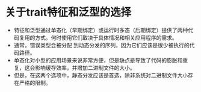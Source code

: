 # 关于trait特征和泛型的选择
- 特征和泛型通过单态化（早期绑定）或运行时多态（后期绑定）提供了两种代码复用的方式。何时使用它们取决于具体情况和相关应用程序的需求。
- 通常，错误类型会被分配 到动态分发的序列，因为它们应该是很少被执行的代码路径。
- 单态化对小型的应用场景来说非常方便，但是缺点是导致了代码的膨胀和重复，这会影响缓存效率，并增加二进制文件的大小。
- 但是，在这两个选项中，静态分发应该是首选，除非系统对二进制文件大小存在严格的限制。
